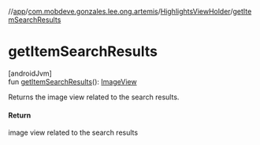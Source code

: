 //[app](../../../index.md)/[com.mobdeve.gonzales.lee.ong.artemis](../index.md)/[HighlightsViewHolder](index.md)/[getItemSearchResults](get-item-search-results.md)

# getItemSearchResults

[androidJvm]\
fun [getItemSearchResults](get-item-search-results.md)(): [ImageView](https://developer.android.com/reference/kotlin/android/widget/ImageView.html)

Returns the image view related to the search results.

#### Return

image view related to the search results
